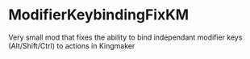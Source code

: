 # ModifierKeybindingFixKM
Very small mod that fixes the ability to bind independant modifier keys (Alt/Shift/Ctrl) to actions in Kingmaker
